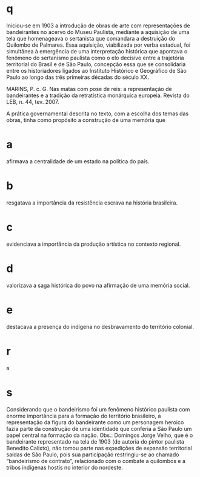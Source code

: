 # q
Iniciou-se em 1903 a introdução de obras de arte com representações de bandeirantes no acervo do Museu Paulista, mediante a aquisição de uma tela que homenageava o sertanista que comandara a destruição do Quilombo de Palmares. Essa aquisição, viabilizada por verba estadual, foi simultânea à emergência de uma interpretação histórica que apontava o fenômeno do sertanismo paulista como o elo decisivo entre a trajetória territorial do Brasil e de São Paulo, concepção essa que se consolidaria entre os historiadores ligados ao Instituto Histórico e Geográfico de São Paulo ao longo das três primeiras décadas do século XX.

MARINS, P. c. G. Nas matas com pose de reis: a representação de bandeirantes e a tradição da retratística monárquica europeia. Revista do LEB, n. 44, tev. 2007.

A prática governamental descrita no texto, com a escolha dos temas das obras, tinha como propósito a construção de uma memória que

# a
afirmava a centralidade de um estado na política do país.

# b
resgatava a importância da resistência escrava na história brasileira.

# c
evidenciava a importância da produção artística no contexto regional.

# d
valorizava a saga histórica do povo na afirmação de uma memória social.

# e
destacava a presença do indígena no desbravamento do território colonial.

# r
a

# s
Considerando que o bandeirismo foi um fenômeno histórico paulista com enorme importância para a formação do território brasileiro, a representação da figura do bandeirante como um personagem heroico fazia parte da construção de uma identidade que conferia a São Paulo um papel central na formação da nação. Obs.: Domingos Jorge Velho, que é o bandeirante representado na tela de 1903 (de autoria do pintor paulista Benedito Calixto), não tomou parte nas expedições de expansão territorial saídas de São Paulo, pois sua participação restringiu-se ao chamado “bandeirismo de contrato”, relacionado com o combate a quilombos e a tribos indígenas hostis no interior do nordeste.
